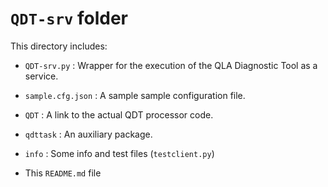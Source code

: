 # `QDT-srv` folder

This directory includes:

- `QDT-srv.py` : Wrapper for the execution of the QLA Diagnostic Tool as a
  service.

- `sample.cfg.json` : A sample sample configuration file.

- `QDT` : A link to the actual QDT processor code.

- `qdttask` : An auxiliary package.

- `info` : Some info and test files (`testclient.py`)

- This `README.md` file

